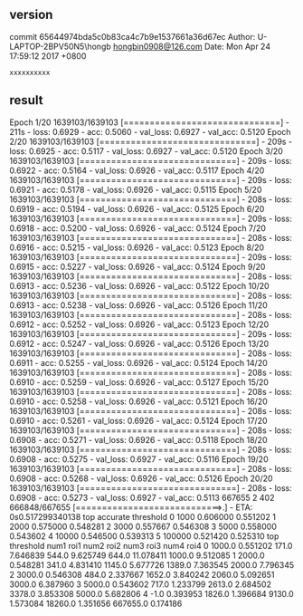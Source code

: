 ## version
commit 65644974bda5c0b83ca4c7b9e1537661a36d67ec
Author: U-LAPTOP-2BPV50N5\hongb <hongbin0908@126.com>
Date:   Mon Apr 24 17:59:12 2017 +0800

    xxxxxxxxxx

## result

Epoch 1/20
1639103/1639103 [==============================] - 211s - loss: 0.6929 - acc: 0.5060 - val_loss: 0.6927 - val_acc: 0.5120
Epoch 2/20
1639103/1639103 [==============================] - 209s - loss: 0.6925 - acc: 0.5117 - val_loss: 0.6927 - val_acc: 0.5120
Epoch 3/20
1639103/1639103 [==============================] - 209s - loss: 0.6922 - acc: 0.5164 - val_loss: 0.6926 - val_acc: 0.5117
Epoch 4/20
1639103/1639103 [==============================] - 209s - loss: 0.6921 - acc: 0.5178 - val_loss: 0.6926 - val_acc: 0.5115
Epoch 5/20
1639103/1639103 [==============================] - 208s - loss: 0.6919 - acc: 0.5194 - val_loss: 0.6926 - val_acc: 0.5125
Epoch 6/20
1639103/1639103 [==============================] - 209s - loss: 0.6918 - acc: 0.5200 - val_loss: 0.6926 - val_acc: 0.5124
Epoch 7/20
1639103/1639103 [==============================] - 208s - loss: 0.6916 - acc: 0.5215 - val_loss: 0.6926 - val_acc: 0.5123
Epoch 8/20
1639103/1639103 [==============================] - 209s - loss: 0.6915 - acc: 0.5227 - val_loss: 0.6926 - val_acc: 0.5124
Epoch 9/20
1639103/1639103 [==============================] - 208s - loss: 0.6913 - acc: 0.5236 - val_loss: 0.6926 - val_acc: 0.5122
Epoch 10/20
1639103/1639103 [==============================] - 208s - loss: 0.6913 - acc: 0.5238 - val_loss: 0.6926 - val_acc: 0.5126
Epoch 11/20
1639103/1639103 [==============================] - 208s - loss: 0.6912 - acc: 0.5252 - val_loss: 0.6926 - val_acc: 0.5123
Epoch 12/20
1639103/1639103 [==============================] - 209s - loss: 0.6912 - acc: 0.5247 - val_loss: 0.6926 - val_acc: 0.5126
Epoch 13/20
1639103/1639103 [==============================] - 208s - loss: 0.6911 - acc: 0.5255 - val_loss: 0.6926 - val_acc: 0.5124
Epoch 14/20
1639103/1639103 [==============================] - 208s - loss: 0.6910 - acc: 0.5259 - val_loss: 0.6926 - val_acc: 0.5127
Epoch 15/20
1639103/1639103 [==============================] - 208s - loss: 0.6910 - acc: 0.5258 - val_loss: 0.6926 - val_acc: 0.5121
Epoch 16/20
1639103/1639103 [==============================] - 208s - loss: 0.6910 - acc: 0.5261 - val_loss: 0.6926 - val_acc: 0.5124
Epoch 17/20
1639103/1639103 [==============================] - 208s - loss: 0.6908 - acc: 0.5271 - val_loss: 0.6926 - val_acc: 0.5118
Epoch 18/20
1639103/1639103 [==============================] - 208s - loss: 0.6908 - acc: 0.5275 - val_loss: 0.6927 - val_acc: 0.5116
Epoch 19/20
1639103/1639103 [==============================] - 208s - loss: 0.6908 - acc: 0.5268 - val_loss: 0.6926 - val_acc: 0.5126
Epoch 20/20
1639103/1639103 [==============================] - 208s - loss: 0.6908 - acc: 0.5273 - val_loss: 0.6927 - val_acc: 0.5113
667655 2 402
666848/667655 [============================>.] - ETA: 0s0.517299340138
      top  accurate  threshold
0    1000  0.606000   0.551202
1    2000  0.575000   0.548281
2    3000  0.557667   0.546308
3    5000  0.558000   0.543602
4   10000  0.546500   0.539313
5  100000  0.521420   0.525310
      top  threshold    num1      roi1    num2      roi2     num3       roi3      num4      roi4
0  1000.0   0.551202   171.0  7.646839   544.0  9.625749    644.0  11.078411    1000.0  9.512085
1  2000.0   0.548281   341.0  4.831410  1145.0  5.677726   1389.0   7.363545    2000.0  7.796345
2  3000.0   0.546308   484.0  2.337667  1652.0  3.840242   2060.0   5.092651    3000.0  6.387960
3  5000.0   0.543602   717.0  1.233799  2613.0  2.684502   3378.0   3.853308    5000.0  5.682806
4    -1.0   0.393953  1826.0  1.396684  9130.0  1.573084  18260.0   1.351656  667655.0  0.174186
